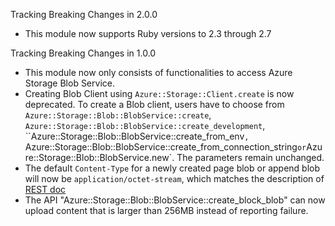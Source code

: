 Tracking Breaking Changes in 2.0.0

* This module now supports Ruby versions to 2.3 through 2.7

Tracking Breaking Changes in 1.0.0

* This module now only consists of functionalities to access Azure Storage Blob Service.
* Creating Blob Client using `Azure::Storage::Client.create` is now deprecated. To create a Blob client, users have to choose from `Azure::Storage::Blob::BlobService::create`, `Azure::Storage::Blob::BlobService::create_development`, ``Azure::Storage::Blob::BlobService::create_from_env`, `Azure::Storage::Blob::BlobService::create_from_connection_string` or `Azure::Storage::Blob::BlobService.new`. The parameters remain unchanged.
* The default `Content-Type` for a newly created page blob or append blob will now be `application/octet-stream`, which matches the description of [REST doc](https://docs.microsoft.com/en-us/rest/api/storageservices/put-blob)
* The API "Azure::Storage::Blob::BlobService::create_block_blob" can now upload content that is larger than 256MB instead of reporting failure.
